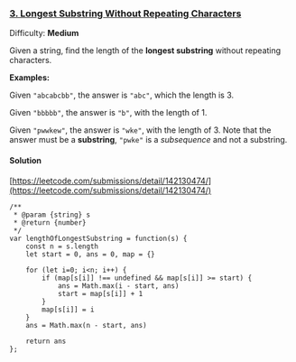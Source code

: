 ### [3\. Longest Substring Without Repeating Characters](https://leetcode.com/problems/longest-substring-without-repeating-characters/description/)

Difficulty: **Medium**



Given a string, find the length of the **longest substring** without repeating characters.

**Examples:**

Given `"abcabcbb"`, the answer is `"abc"`, which the length is 3.

Given `"bbbbb"`, the answer is `"b"`, with the length of 1.

Given `"pwwkew"`, the answer is `"wke"`, with the length of 3\. Note that the answer must be a **substring**, `"pwke"` is a _subsequence_ and not a substring.



#### Solution
[https://leetcode.com/submissions/detail/142130474/](https://leetcode.com/submissions/detail/142130474/)
```
/**
 * @param {string} s
 * @return {number}
 */
var lengthOfLongestSubstring = function(s) {
    const n = s.length
    let start = 0, ans = 0, map = {}

    for (let i=0; i<n; i++) {
        if (map[s[i]] !== undefined && map[s[i]] >= start) {
            ans = Math.max(i - start, ans)
            start = map[s[i]] + 1
        }
        map[s[i]] = i
    }
    ans = Math.max(n - start, ans)

    return ans
};
```
